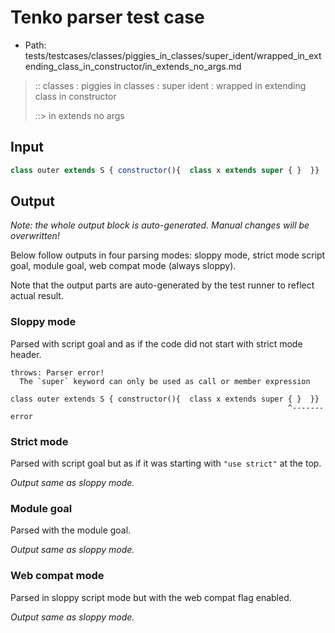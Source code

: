 # Tenko parser test case

- Path: tests/testcases/classes/piggies_in_classes/super_ident/wrapped_in_extending_class_in_constructor/in_extends_no_args.md

> :: classes : piggies in classes : super ident : wrapped in extending class in constructor
>
> ::> in extends no args

## Input

`````js
class outer extends S { constructor(){  class x extends super { }  }}
`````

## Output

_Note: the whole output block is auto-generated. Manual changes will be overwritten!_

Below follow outputs in four parsing modes: sloppy mode, strict mode script goal, module goal, web compat mode (always sloppy).

Note that the output parts are auto-generated by the test runner to reflect actual result.

### Sloppy mode

Parsed with script goal and as if the code did not start with strict mode header.

`````
throws: Parser error!
  The `super` keyword can only be used as call or member expression

class outer extends S { constructor(){  class x extends super { }  }}
                                                              ^------- error
`````

### Strict mode

Parsed with script goal but as if it was starting with `"use strict"` at the top.

_Output same as sloppy mode._

### Module goal

Parsed with the module goal.

_Output same as sloppy mode._

### Web compat mode

Parsed in sloppy script mode but with the web compat flag enabled.

_Output same as sloppy mode._
